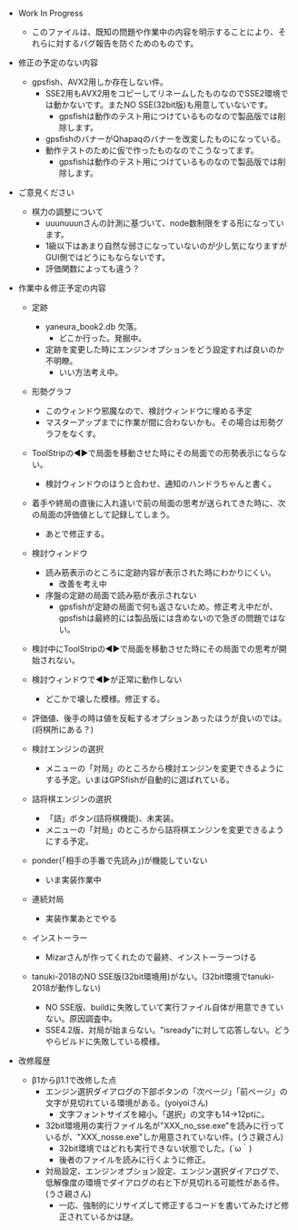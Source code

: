 ﻿
- Work In Progress
	- このファイルは、既知の問題や作業中の内容を明示することにより、それらに対するバグ報告を防ぐためのものです。


- 修正の予定のない内容
  - gpsfish、AVX2用しか存在しない件。
    - SSE2用もAVX2用をコピーしてリネームしたものなのでSSE2環境では動かないです。またNO SSE(32bit版)も用意していないです。
		- gpsfishは動作のテスト用につけているものなので製品版では削除します。
	- gpsfishのバナーがQhapaqのバナーを改変したものになっている。
    - 動作テストのために仮で作ったものなのでこうなってます。
		- gpsfishは動作のテスト用につけているものなので製品版では削除します。


- ご意見ください
  - 棋力の調整について
    - uuunuuunさんの計測に基づいて、node数制限をする形になっています。
    - 1級以下はあまり自然な弱さになっていないのが少し気になりますがGUI側ではどうにもならないです。
    - 評価関数によっても違う？


- 作業中＆修正予定の内容

	- 定跡
		- yaneura_book2.db 欠落。
			- どこか行った。発掘中。
		- 定跡を変更した時にエンジンオプションをどう設定すれば良いのか不明瞭。
			- いい方法考え中。

	- 形勢グラフ
		- このウィンドウ邪魔なので、検討ウィンドウに埋める予定
  		- マスターアップまでに作業が間に合わないかも。その場合は形勢グラフをなくす。
    - ToolStripの◀▶で局面を移動させた時にその局面での形勢表示にならない。
      - 検討ウィンドウのほうと合わせ、通知のハンドラちゃんと書く。
    - 着手や終局の直後に入れ違いで前の局面の思考が送られてきた時に、次の局面の評価値として記録してしまう。
      - あとで修正する。
    
	- 検討ウィンドウ
		- 読み筋表示のところに定跡内容が表示された時にわかりにくい。
			- 改善を考え中
		- 序盤の定跡の局面で読み筋が表示されない
			- gpsfishが定跡の局面で何も返さないため。修正考え中だが、gpsfishは最終的には製品版には含めないので急ぎの問題ではない。
    - 検討中にToolStripの◀▶で局面を移動させた時にその局面での思考が開始されない。
    - 検討ウィンドウで◀▶が正常に動作しない
      - どこかで壊した模様。修正する。
    - 評価値、後手の時は値を反転するオプションあったほうが良いのでは。(将棋所にある？)

	- 検討エンジンの選択
		- メニューの「対局」のところから検討エンジンを変更できるようにする予定。いまはGPSfishが自動的に選ばれている。

	- 詰将棋エンジンの選択
		- 「詰」ボタン(詰将棋機能)、未実装。
		- メニューの「対局」のところから詰将棋エンジンを変更できるようにする予定。

	- ponder(「相手の手番で先読み」)が機能していない
		- いま実装作業中

	- 連続対局
		- 実装作業あとでやる

	- インストーラー
		- Mizarさんが作ってくれたので最終、インストーラーつける

  - tanuki-2018のNO SSE版(32bit環境用)がない。(32bit環境でtanuki-2018が動作しない)
    - NO SSE版、buildに失敗していて実行ファイル自体が用意できていない。原因調査中。
    - SSE4.2版、対局が始まらない。"isready"に対して応答しない。どうやらビルドに失敗している模様。


- 改修履歴

  - β1からβ1.1で改修した点
    - エンジン選択ダイアログの下部ボタンの「次ページ」「前ページ」の文字が見切れている環境がある。(yoiyoiさん)
      - 文字フォントサイズを縮小。「選択」の文字も14→12ptに。
    - 32bit環境用の実行ファイル名が"XXX_no_sse.exe"を読みに行っているが、"XXX_nosse.exe"しか用意されていない件。(うさ親さん)
      - 32bit環境ではどれも実行できない状態でした。(´ω｀)
      - 後者のファイルを読みに行くように修正。
    - 対局設定、エンジンオプション設定、エンジン選択ダイアログで、低解像度の環境でダイアログの右と下が見切れる可能性がある件。(うさ親さん)
      - 一応、強制的にリサイズして修正するコードを書いてみたけど修正されているかは謎。

